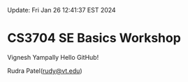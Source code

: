 Update: Fri Jan 26 12:41:37 EST 2024
# CS3704 SE Basics Workshop
Vignesh Yampally
Hello GitHub!

Rudra Patel(rudy@vt.edu)
